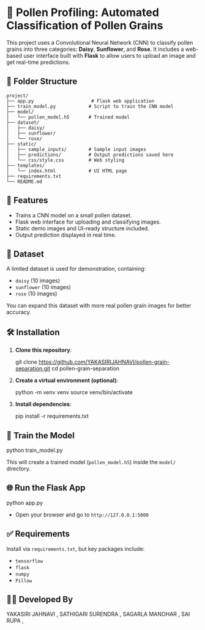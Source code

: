 # 🌼 Pollen Profiling: Automated Classification of Pollen Grains

This project uses a Convolutional Neural Network (CNN) to classify pollen grains into three categories: **Daisy**, **Sunflower**, and **Rose**. It includes a web-based user interface built with **Flask** to allow users to upload an image and get real-time predictions.

## 📁 Folder Structure

```
project/
├── app.py                     # Flask web application
├── train_model.py            # Script to train the CNN model
├── model/
│   └── pollen_model.h5       # Trained model
├── dataset/
│   ├── daisy/
│   ├── sunflower/
│   └── rose/
├── static/
│   ├── sample_inputs/        # Sample input images
│   ├── predictions/          # Output predictions saved here
│   └── css/style.css         # Web styling
├── templates/
│   └── index.html            # UI HTML page
├── requirements.txt
└── README.md
```
## 🚀 Features

- Trains a CNN model on a small pollen dataset.
- Flask web interface for uploading and classifying images.
- Static demo images and UI-ready structure included.
- Output prediction displayed in real time.
## 🧪 Dataset

A limited dataset is used for demonstration, containing:
- `daisy` (10 images)
- `sunflower` (10 images)
- `rose` (10 images)

You can expand this dataset with more real pollen grain images for better accuracy.
## 🛠️ Installation

1. **Clone this repository**:
   
   git clone https://github.com/YAKASIRIJAHNAVI/pollen-grain-separation.git
   cd pollen-grain-separation
   

2. **Create a virtual environment (optional)**:
   
   python -m venv venv
   source venv/bin/activate 

3. **Install dependencies**:
  
   pip install -r requirements.txt

## 🧠 Train the Model

python train_model.py

This will create a trained model (`pollen_model.h5`) inside the `model/` directory.

## 🌐 Run the Flask App

python app.py

- Open your browser and go to `http://127.0.0.1:5000`

## ✅ Requirements

Install via `requirements.txt`, but key packages include:
- `tensorflow`
- `flask`
- `numpy`
- `Pillow`

## 👩‍🔬 Developed By
YAKASIRI JAHNAVI ,
SATHIGARI SURENDRA ,
SAGARLA MANOHAR ,
SAI RUPA ,
